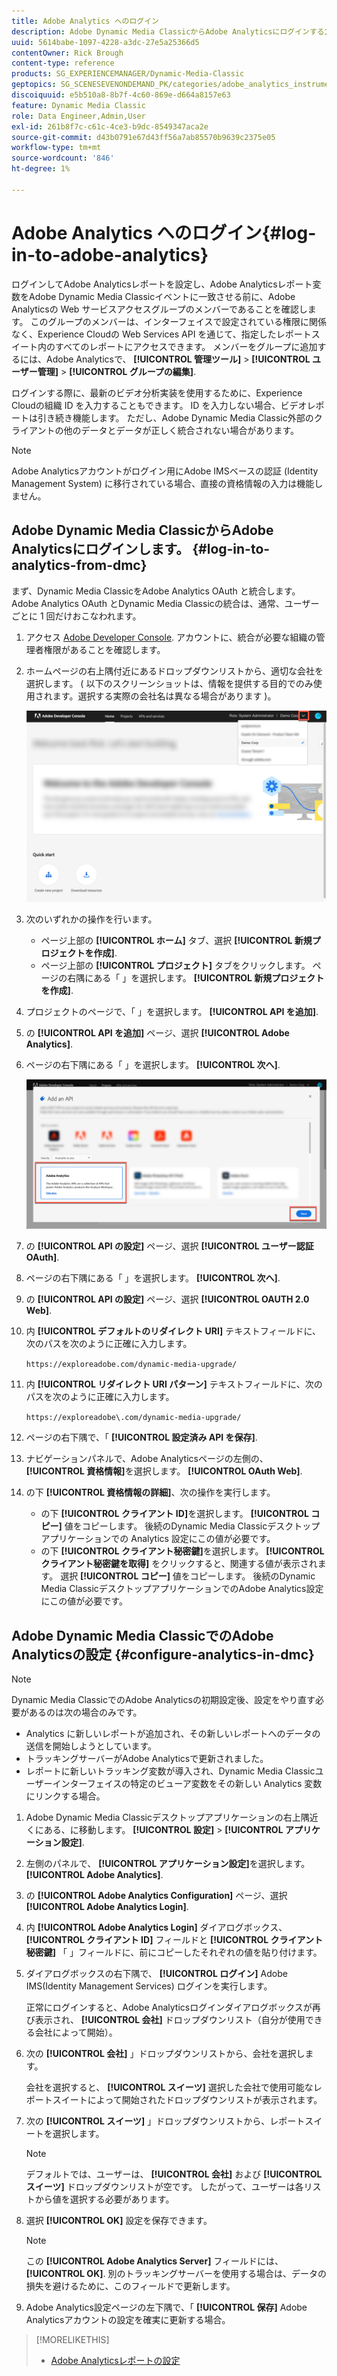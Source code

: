 ```yaml
---
title: Adobe Analytics へのログイン
description: Adobe Dynamic Media ClassicからAdobe Analyticsにログインする方法を説明します。
uuid: 5614babe-1097-4228-a3dc-27e5a25366d5
contentOwner: Rick Brough
content-type: reference
products: SG_EXPERIENCEMANAGER/Dynamic-Media-Classic
geptopics: SG_SCENESEVENONDEMAND_PK/categories/adobe_analytics_instrumentation_kit
discoiquuid: e5b510a8-8b7f-4c60-869e-d664a8157e63
feature: Dynamic Media Classic
role: Data Engineer,Admin,User
exl-id: 261b8f7c-c61c-4ce3-b9dc-8549347aca2e
source-git-commit: d43b0791e67d43ff56a7ab85570b9639c2375e05
workflow-type: tm+mt
source-wordcount: '846'
ht-degree: 1%

---
```


# Adobe Analytics へのログイン{#log-in-to-adobe-analytics}

ログインしてAdobe Analyticsレポートを設定し、Adobe Analyticsレポート変数をAdobe Dynamic Media Classicイベントに一致させる前に、Adobe Analyticsの Web サービスアクセスグループのメンバーであることを確認します。 このグループのメンバーは、インターフェイスで設定されている権限に関係なく、Experience Cloudの Web Services API を通じて、指定したレポートスイート内のすべてのレポートにアクセスできます。 メンバーをグループに追加するには、Adobe Analyticsで、 **[!UICONTROL 管理ツール]** > **[!UICONTROL ユーザー管理]** > **[!UICONTROL グループの編集]**.

ログインする際に、最新のビデオ分析実装を使用するために、Experience Cloudの組織 ID を入力することもできます。 ID を入力しない場合、ビデオレポートは引き続き機能します。 ただし、Adobe Dynamic Media Classic外部のクライアントの他のデータとデータが正しく統合されない場合があります。

>[!NOTE]
>
>Adobe Analyticsアカウントがログイン用にAdobe IMSベースの認証 (Identity Management System) に移行されている場合、直接の資格情報の入力は機能しません。

## Adobe Dynamic Media ClassicからAdobe Analyticsにログインします。 {#log-in-to-analytics-from-dmc}

まず、Dynamic Media ClassicをAdobe Analytics OAuth と統合します。 Adobe Analytics OAuth とDynamic Media Classicの統合は、通常、ユーザーごとに 1 回だけおこなわれます。

1. アクセス [Adobe Developer Console](https://developer.adobe.com/console). アカウントに、統合が必要な組織の管理者権限があることを確認します。
1. ホームページの右上隅付近にあるドロップダウンリストから、適切な会社を選択します。 ( 以下のスクリーンショットは、情報を提供する目的でのみ使用されます。選択する実際の会社名は異なる場合があります )。

   ![新しいプロジェクトを作成](assets/analytics-oauth1.png)

1. 次のいずれかの操作を行います。

   * ページ上部の **[!UICONTROL ホーム]** タブ、選択 **[!UICONTROL 新規プロジェクトを作成]**.
   * ページ上部の **[!UICONTROL プロジェクト]** タブをクリックします。 ページの右隅にある「 」を選択します。 **[!UICONTROL 新規プロジェクトを作成]**.

1. プロジェクトのページで、「 」を選択します。 **[!UICONTROL API を追加]**.
1. の **[!UICONTROL API を追加]** ページ、選択 **[!UICONTROL Adobe Analytics]**.
1. ページの右下隅にある「 」を選択します。 **[!UICONTROL 次へ]**.

   ![API を追加](assets/analytics-oauth2.png)

1. の **[!UICONTROL API の設定]** ページ、選択 **[!UICONTROL ユーザー認証 OAuth]**.
1. ページの右下隅にある「 」を選択します。 **[!UICONTROL 次へ]**.
1. の **[!UICONTROL API の設定]** ページ、選択 **[!UICONTROL OAUTH 2.0 Web]**.
1. 内 **[!UICONTROL デフォルトのリダイレクト URI]** テキストフィールドに、次のパスを次のように正確に入力します。

   `https://exploreadobe.com/dynamic-media-upgrade/`

1. 内 **[!UICONTROL リダイレクト URI パターン]** テキストフィールドに、次のパスを次のように正確に入力します。

   `https://exploreadobe\.com/dynamic-media-upgrade/`

1. ページの右下隅で、「 **[!UICONTROL 設定済み API を保存]**.
1. ナビゲーションパネルで、Adobe Analyticsページの左側の、 **[!UICONTROL 資格情報]**&#x200B;を選択します。 **[!UICONTROL OAuth Web]**.
1. の下 **[!UICONTROL 資格情報の詳細]**、次の操作を実行します。
   * の下 **[!UICONTROL クライアント ID]**&#x200B;を選択します。 **[!UICONTROL コピー]** 値をコピーします。 後続のDynamic Media Classicデスクトップアプリケーションでの Analytics 設定にこの値が必要です。
   * の下 **[!UICONTROL クライアント秘密鍵]**&#x200B;を選択します。 **[!UICONTROL クライアント秘密鍵を取得]** をクリックすると、関連する値が表示されます。 選択 **[!UICONTROL コピー]** 値をコピーします。 後続のDynamic Media ClassicデスクトップアプリケーションでのAdobe Analytics設定にこの値が必要です。

## Adobe Dynamic Media ClassicでのAdobe Analyticsの設定 {#configure-analytics-in-dmc}

>[!NOTE]
>
>Dynamic Media ClassicでのAdobe Analyticsの初期設定後、設定をやり直す必要があるのは次の場合のみです。
>
>* Analytics に新しいレポートが追加され、その新しいレポートへのデータの送信を開始しようとしています。
>* トラッキングサーバーがAdobe Analyticsで更新されました。
>* レポートに新しいトラッキング変数が導入され、Dynamic Media Classicユーザーインターフェイスの特定のビューア変数をその新しい Analytics 変数にリンクする場合。
>


1. Adobe Dynamic Media Classicデスクトップアプリケーションの右上隅近くにある、に移動します。 **[!UICONTROL 設定]** > **[!UICONTROL アプリケーション設定]**.
1. 左側のパネルで、 **[!UICONTROL アプリケーション設定]**&#x200B;を選択します。 **[!UICONTROL Adobe Analytics]**.
1. の **[!UICONTROL Adobe Analytics Configuration]** ページ、選択 **[!UICONTROL Adobe Analytics Login]**.
1. 内 **[!UICONTROL Adobe Analytics Login]** ダイアログボックス、 **[!UICONTROL クライアント ID]** フィールドと **[!UICONTROL クライアント秘密鍵]** 「 」フィールドに、前にコピーしたそれぞれの値を貼り付けます。
1. ダイアログボックスの右下隅で、 **[!UICONTROL ログイン]** Adobe IMS(Identity Management Services) ログインを実行します。

   正常にログインすると、Adobe Analyticsログインダイアログボックスが再び表示され、 **[!UICONTROL 会社]** ドロップダウンリスト（自分が使用できる会社によって開始）。

1. 次の **[!UICONTROL 会社]** 」ドロップダウンリストから、会社を選択します。

   会社を選択すると、 **[!UICONTROL スイーツ]** 選択した会社で使用可能なレポートスイートによって開始されたドロップダウンリストが表示されます。

1. 次の **[!UICONTROL スイーツ]** 」ドロップダウンリストから、レポートスイートを選択します。

   >[!NOTE]
   >
   >デフォルトでは、ユーザーは、 **[!UICONTROL 会社]** および **[!UICONTROL スイーツ]** ドロップダウンリストが空です。 したがって、ユーザーは各リストから値を選択する必要があります。

1. 選択 **[!UICONTROL OK]** 設定を保存できます。

   >[!NOTE]
   >
   >この **[!UICONTROL Adobe Analytics Server]** フィールドには、 **[!UICONTROL OK]**. 別のトラッキングサーバーを使用する場合は、データの損失を避けるために、このフィールドで更新します。

1. Adobe Analytics設定ページの左下隅で、「 **[!UICONTROL 保存]** Adobe Analyticsアカウントの設定を確実に更新する場合。

>[!MORELIKETHIS]
>
>* [Adobe Analyticsレポートの設定](configuring-analytics-reports.md#configuring_adobe_analytics_reports)


